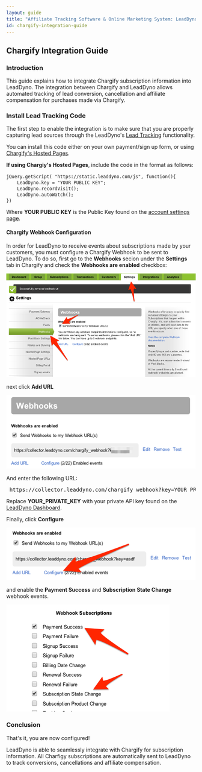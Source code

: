 ```yaml
---
layout: guide
title: "Affiliate Tracking Software & Online Marketing System: LeadDyno"
id: chargify-integration-guide
---
```


## Chargify Integration Guide

### Introduction

This guide explains how to integrate Chargify subscription information into LeadDyno.  The integration between
Chargify and LeadDyno allows automated tracking of lead conversion, cancellation and affiliate compensation for
purchases made via Chargify.

### Install Lead Tracking Code

The first step to enable the integration is to make sure that you are properly capturing lead sources through the
LeadDyno's [Lead Tracking](/installation.html#lead_tracking) functionality.

You can install this code either on your own payment/sign up form, or using
[Chargify's Hosted Pages](https://chargify.com/blog/chargify-hosted-pages-overview/).

**If using Chargiy's Hosted Pages**, include the code in the format as follows: 
```
jQuery.getScript( "https://static.leaddyno.com/js", function(){
    LeadDyno.key = "YOUR PUBLIC KEY";
    LeadDyno.recordVisit();
    LeadDyno.autoWatch();
})
```
Where **YOUR PUBLIC KEY** is the Public Key found on the [account settings page](https://app.leaddyno.com/settings/account).
#### Chargify Webhook Configuration

In order for LeadDyno to receive events about subscriptions made by your customers, you must configure a
Chargify Webhook to be sent to LeadDyno. To do so, first go to the **Webhooks** secion under the **Settings**
tab in Chargify and check the **Webhooks are enabled** checkbox:

![Chargify Webhooks](img/chargify_webhooks.png)

next click **Add URL**

![Chargify Webhooks](img/chargify_webhooks_add.png)

And enter the following URL:

<pre>
 https://collector.leaddyno.com/chargify_webhook?key=YOUR_PRIVATE_KEY
</pre>

Replace **YOUR_PRIVATE_KEY** with your private API key found on the [LeadDyno Dashboard](https://app.leaddyno.com/settings/account).

Finally, click **Configure**

![Chargify Webhooks](img/chargify_webhooks_config1.png)

and enable the **Payment Success** and **Subscription State Change** webhook events.

![Chargify Webhooks](img/chargify_webhooks_config2.png)

### Conclusion

That's it, you are now configured!

LeadDyno is able to seamlessly integrate with Chargify for subscription information. All Charfigy subscriptions are
automatically sent to LeadDyno to track conversions, cancellations and affiliate compensation.
